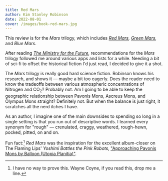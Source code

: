 ```yaml
---
title: Red Mars
author: Kim Stanley Robinson
date: 2022-08-01
cover: /images/book-red-mars.jpg
---
```


<div class="c--bg-yellow-25 l--pad-s l--rounded-corners">

This review is for the _Mars_ trilogy, which includes _[Red Mars](/reading/red-mars),_ _[Green Mars](/reading/green-mars),_ and _Blue Mars_.

</div>

After reading _[The Ministry for the Future](/reading/the-ministry-for-the-future),_ recommendations for the _Mars_ trilogy followed me around various apps and lists for a while. Needing a bit of sci-fi to offset the historical fiction I'd just read, I decided to give it a shot.

The _Mars_ trilogy is really good hard science fiction. Robinson knows his research, and shows it — maybe a bit too eagerly. Does the reader need to know the tradeoffs between various atmospheric concentrations of Nitrogen and CO<sub>2</sub>? Probably not. Am I going to be able to keep the geographic relationship between Pavonis Mons, Ascreus Mons, and Olympus Mons straight? Definitely not. But when the balance is just right, it scratches all the nerd itches I have.

As an author, I imagine one of the main downsides to spending so long in a single setting is that you run out of descriptive words. I learned every synonym for "rough" — crenulated, craggy, weathered, rough-hewn, pocked, pitted, on and on.

Fun fact:[^1] _Red Mars_ was the inspiration for the excellent album-closer on The Flaming Lips' _Yoshimi Battles the Pink Robots,_ ["Approaching Pavonis Mons by Balloon (Utopia Planitia)"](https://www.youtube.com/watch?v=yqxYqc6ipU0).

[^1]: I have no way to prove this. Wayne Coyne, if you read this, drop me a line.
